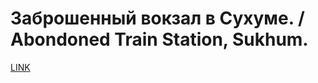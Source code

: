 # Заброшенный вокзал в Сухуме. / Abondoned Train Station, Sukhum.



[LINK](https://varlamov.ru/63024.html)